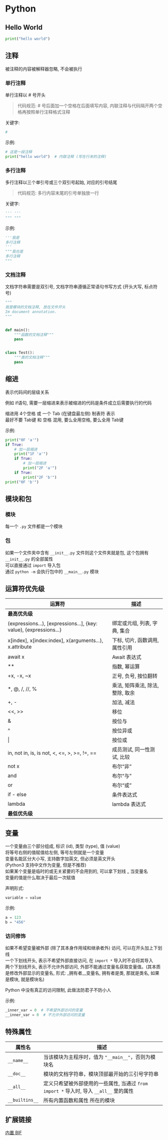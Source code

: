 # Python

## Hello World

```python
print("hello world")
```

## 注释

被注释的内容被解释器忽略, 不会被执行

### 单行注释

单行注释以 # 号开头  
> 代码规范: # 号后面加一个空格在后面填写内容, 内联注释与代码隔开两个空格再按照单行注释格式注释

关键字:

```python
#
```

示例:

```python
# 这是一段注释
print("hello world")  # 内联注释 (写在行末的注释)
```

### 多行注释

多行注释以三个单引号或三个双引号起始, 对应的引号结尾
> 代码规范: 多行内容末尾的引号单独放一行

关键字:

```python
''' '''
""" """
```

示例:

```python
'''我是
多行注释
'''
"""我也是
多行注释
"""
```

### 文档注释

文档字符串需要是双引号, 文档字符串遵循正常语句书写方式 (开头大写, 标点符号)

```python
"""
我是模块的文档注释, 放在文件开头
Im document annotation.
"""


def main():
    """函数的文档注释"""
    pass


class Test():
    """类的文档注释"""
    pass
```

## 缩进

表示代码间的层级关系

例如 if语句, 需要一层缩进来表示被缩进的代码是条件成立后需要执行的代码

缩进用 4个空格 或 一个 Tab (在键盘最左侧) 制表符 表示  
最好不要 Tab键 和 空格 混用, 要么全用空格, 要么全用 Tab键

示例:

```python
print("0F 'a'")
if True:
    # 加一层缩进
    print("1F 'a'")
    if True:
        # 加一层缩进
        print("2F 'a'")
    if True:
        print("2F 'b'")
print("0F 'b'")
```

## 模块和包

### 模块

每一个 `.py` 文件都是一个模块

### 包

如果一个文件夹中含有 `__init__.py` 文件则这个文件夹就是包, 这个包拥有 `__init__.py` 的全部属性  
可以直接通过 `import` 导入包  
通过 `python -m` 会执行包中的 `__main__.py` 模块

## 运算符优先级

| 运算符 | 描述 |
| --- | --- |
| **最高优先级** |  |
| (expressions...), [expressions...], {key: value}, {expressions...} | 绑定或元组, 列表, 字典, 集合 |
| x[index], x[index:index], x(arguments...), x.attribute | 下标, 切片, 函数调用, 属性引用 |
| await x | Await 表达式 |
| ** | 指数, 幂运算 |
| +x, -x, ~x | 正号, 负号, 按位翻转 |
| *, @, /, //, % | 乘法, 矩阵乘法, 除法, 整除, 取余 |
| +, - | 加法, 减法 |
| <<, >> | 移位 |
| & | 按位与 |
| ^ | 按位异或 |
| \| | 按位或 |
| in, not in, is, is not, <, <=, >, >=, !=, == | 成员测试, 同一性测试, 比较 |
| not x | 布尔“非” |
| and | 布尔“与” |
| or | 布尔“或” |
| if - else | 条件表达式 |
| lambda | lambda 表达式 |
| **最低优先级** |  |

## 变量

一个变量由三个部分组成, 标识 (id), 类型 (type), 值 (value)  
将等号右侧的值赋值给左侧, 等号左侧就是一个变量  
变量名能区分大小写, 支持数字加英文, 但必须是英文开头  
(Python3 支持中文作为变量, 但是不推荐)  
如果某个变量是临时的或无关紧要的不会用到的, 可以拿下划线 _ 当变量名  
变量的值是什么取决于最后一次赋值

声明形式:

```python
variable = value
```

示例:

```python
a = 123
b = "456"
```

### 访问修饰

如果不希望变量被外部 (除了其本身作用域和继承者外) 访问, 可以在开头加上下划线  
一个下划线开头, 表示不希望外部直接访问, 在 `import *` 导入时不会将其导入  
两个下划线开头, 表示不允许外部访问, 外部不能通过变量名获取变量值。(其本质是修改外部显示的变量名, 形式: _拥有者__变量名, 拥有者是类, 那就是类名, 如果是模块, 就是模块名)

Python 中没有真正的访问限制, 此做法防君子不防小人

示例:

```python
_inner_var = 0  # 不希望外部访问的变量
__inner_var = 0  # 不允许外部访问的变量
```

## 特殊属性

| 属性名 | 描述 |
| --- | --- |
| `__name__` | 当该模块为主程序时，值为 `"__main__"`，否则为模块名 |
| `__doc__` | 模块的文档字符串，模块顶部最开始的三引号字符串 |
| `__all__` | 定义只希望被外部使用的一些属性, 当通过 `from import *` 导入时, 导入 `__all__` 里的属性 |
| `__builtins__` | 所有内置函数和属性 所在的模块 |

## 扩展链接

[内置 BIF](./BIF.md)
